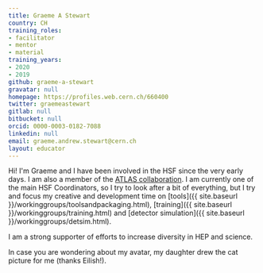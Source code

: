 ```yaml
---
title: Graeme A Stewart
country: CH
training_roles:
- facilitator
- mentor
- material
training_years:
- 2020
- 2019
github: graeme-a-stewart
gravatar: null
homepage: https://profiles.web.cern.ch/660400
twitter: graemeastewart
gitlab: null
bitbucket: null
orcid: 0000-0003-0182-7088
linkedin: null
email: graeme.andrew.stewart@cern.ch
layout: educator
---
```


Hi! I'm Graeme and I have been involved in the HSF since the very early days. I am also a member of the [ATLAS collaboration](https://atlas.cern/). I am currently one of the main HSF Coordinators, so I try to look after a bit of everything, but I try and focus my creative and development time on [tools]({{ site.baseurl }}/workinggroups/toolsandpackaging.html), [training]({{ site.baseurl }}/workinggroups/training.html) and [detector simulation]({{ site.baseurl }}/workinggroups/detsim.html).

I am a strong supporter of efforts to increase diversity in HEP and science.

In case you are wondering about my avatar, my daughter drew the cat picture for me (thanks Eilish!).
